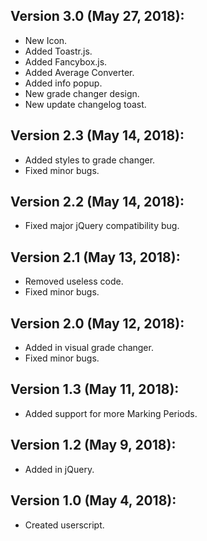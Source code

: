 ## Version 3.0 (May 27, 2018):

* New Icon.
* Added Toastr.js.
* Added Fancybox.js.
* Added Average Converter.
* Added info popup.
* New grade changer design.
* New update changelog toast.

## Version 2.3 (May 14, 2018):

* Added styles to grade changer.
* Fixed minor bugs.

## Version 2.2 (May 14, 2018):

* Fixed major jQuery compatibility bug.

## Version 2.1 (May 13, 2018):

* Removed useless code.
* Fixed minor bugs.

## Version 2.0 (May 12, 2018):

* Added in visual grade changer.
* Fixed minor bugs.

## Version 1.3 (May 11, 2018):

* Added support for more Marking Periods.

## Version 1.2 (May 9, 2018):

* Added in jQuery.

## Version 1.0 (May 4, 2018):

* Created userscript.
